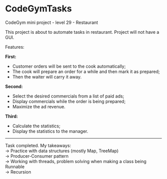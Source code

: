 # CodeGymTasks

 CodeGym mini project - level 29 - Restaurant
 
 This project is about to automate tasks in restaurant.
 Project will not have a GUI.
 
Features:

<b>First:</b>
- Customer orders will be sent to the cook automatically;
- The cook will prepare an order for a while and then mark it as prepared;
- Then the waiter will carry it away.

<b>Second:</b>
- Select the desired commercials from a list of paid ads;
- Display commercials while the order is being prepared;
- Maximize the ad revenue.

<b>Third:</b>
- Calculate the statistics;
- Display the statistics to the manager.

__________________________________________________________
Task completed. My takeaways:<br>
-> Practice with data structures (mostly Map, TreeMap)<br>
-> Producer-Consumer pattern<br>
-> Working with threads, problem solving when making a class being Runnable<br>
-> Recursion
